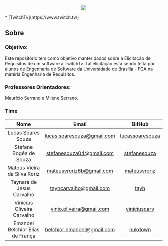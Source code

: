 <p align="center">
<img src="https://i.imgur.com/lclUU5U.png">
</p>
* [TwitchTv](https://www.twitch.tv/)

## Sobre

### Objetivo:

Este repositório tem como objetivo manter dados sobre a Elicitação de Requisitos de um software a TwitchTv. Tal elicitação está sendo feita por alunos
de Engenharia de Software da Universidade de Brasília - FGA na matéria Engenharia de Requisitos.

### Professores Orientadores:
Maurício Serrano e Milene Serrano.


### Time

|              **Nome**                |            **__Email__**             |     **GitHub** |
|:-------------------------------:|:---------------------------:|:---------------------------:|
|Lucas Soares Souza	|<lucas.soaresouza@gmail.com>|  [lucassoaresouza](https://github.com/lucassoaresouza)|
|Stéfane Bogéa de Souza	   |<stefanesouza04@gmail.com>| [stefanesouza](https://github.com/stefanesouza)|
|Mateus Vieira da Silva Roriz	 |<mateusvroriz6b@gmail.com>|[mateusvroriz](https://github.com/mateusvroriz) |
|Taynara de Jesus Carvalho	|<tayhcarvalho@gmail.com>| [tayh](https://github.com/tayh)|
|Vinícius Oliveira Carvalho    |<vinio.oliveira@gmail.com>|  [viniciuscarv](https://github.com/viniciuscarv)|
|Emanoel Belchior Elias de França  |<belchior.emanoel@gmail.com>| [nukdown](https://github.com/nukdown)|

